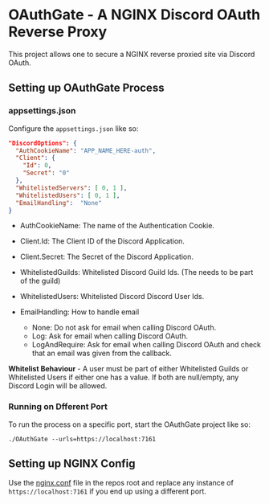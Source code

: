 # OAuthGate - A NGINX Discord OAuth Reverse Proxy

This project allows one to secure a NGINX reverse proxied site via Discord OAuth.

## Setting up OAuthGate Process

### appsettings.json
Configure the `appsettings.json` like so:
```json
"DiscordOptions": {
  "AuthCookieName": "APP_NAME_HERE-auth",
  "Client": {
    "Id": 0,
    "Secret": "0"
  },
  "WhitelistedServers": [ 0, 1 ],
  "WhitelistedUsers": [ 0, 1 ],
  "EmailHandling":  "None"
}
```
- AuthCookieName: The name of the Authentication Cookie.

- Client.Id: The Client ID of the Discord Application.

- Client.Secret: The Secret of the Discord Application.

- WhitelistedGuilds: Whitelisted Discord Guild Ids. (The needs to be part of the guild)

- WhitelistedUsers: Whitelisted Discord Discord User Ids.

- EmailHandling: How to handle email
  - None: Do not ask for email when calling Discord OAuth.
  - Log: Ask for email when calling Discord OAuth.
  - LogAndRequire: Ask for email when calling Discord OAuth and check that an email was given from the callback.

**Whitelist Behaviour** - A user must be part of either Whitelisted Guilds or Whitelisted Users if either one has a value. If both are null/empty, any Discord Login will be allowed.

### Running on Dfferent Port
To run the process on a specific port, start the OAuthGate project like so:
```
./OAuthGate --urls=https://localhost:7161
```

## Setting up NGINX Config

Use the [nginx.conf](https://github.com/DubyaDude/nginx-discord-oauth-reverse-proxy/blob/master/nginx.conf) file in the repos root and replace any instance of `https://localhost:7161` if you end up using a different port.
